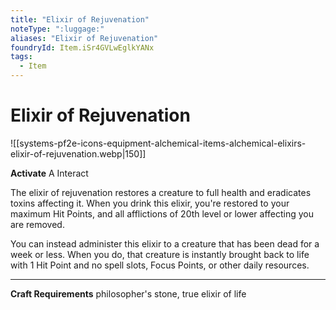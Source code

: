 ```yaml
---
title: "Elixir of Rejuvenation"
noteType: ":luggage:"
aliases: "Elixir of Rejuvenation"
foundryId: Item.iSr4GVLwEglkYANx
tags:
  - Item
---
```


# Elixir of Rejuvenation
![[systems-pf2e-icons-equipment-alchemical-items-alchemical-elixirs-elixir-of-rejuvenation.webp|150]]

**Activate** A Interact

The elixir of rejuvenation restores a creature to full health and eradicates toxins affecting it. When you drink this elixir, you're restored to your maximum Hit Points, and all afflictions of 20th level or lower affecting you are removed.

You can instead administer this elixir to a creature that has been dead for a week or less. When you do, that creature is instantly brought back to life with 1 Hit Point and no spell slots, Focus Points, or other daily resources.

* * *

**Craft Requirements** philosopher's stone, true elixir of life
